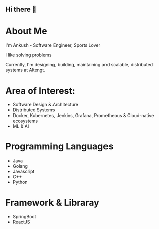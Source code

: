 ## Hi there 👋

# About Me
I'm Ankush - Software Engineer, Sports Lover 

I like solving problems 

Currently, I'm designing, building, maintaining and scalable, distributed systems at Altengt.


# Area of Interest:
* Software Design & Architecture
* Distributed Systems
* Docker, Kubernetes, Jenkins, Grafana, Prometheous & Cloud-native ecosystems
* ML & AI

# Programming Languages
* Java
* Golang
* Javascript
* C++
* Python

# Framework & Libraray
* SpringBoot
* ReactJS


<!--
**Ankushryuga/Ankushryuga** is a ✨ _special_ ✨ repository because its `README.md` (this file) appears on your GitHub profile.

Here are some ideas to get you started:

- 🔭 I’m currently working on ...
- 🌱 I’m currently learning ...

- 👯 I’m looking to collaborate on ...
- 🤔 I’m looking for help with ...
- 💬 Ask me about ...
- 📫 How to reach me: ...
- 😄 Pronouns: ...
- ⚡ Fun fact: ...
-->
